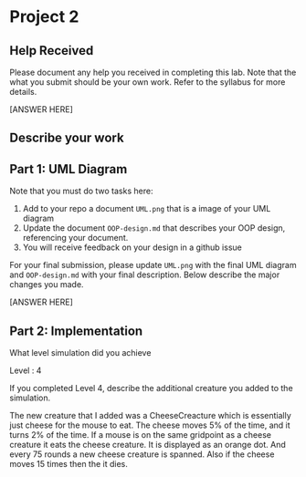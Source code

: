 # Project 2


## Help Received

Please document any help you received in completing this lab. Note that the what you submit should be your own work. Refer to the syllabus for more details. 

[ANSWER HERE]

## Describe your work


## Part 1: UML Diagram

Note that you must do two tasks here:

1. Add to your repo a document `UML.png` that is a image of your UML diagram
2. Update the document `OOP-design.md` that describes your OOP design, referencing your document.
3. You will receive feedback on your design in a github issue

For your final submission, please update `UML.png` with the final UML diagram and `OOP-design.md` with your final description. Below describe the major changes you made.

[ANSWER HERE]

## Part 2: Implementation

What level simulation did you achieve

Level : 4

If you completed Level 4, describe the additional creature you added to the simulation.

The new creature that I added was a CheeseCreacture which is essentially just cheese for the mouse to eat. The cheese moves 5% of the time, and it turns 2% of the time. If a mouse is on the same gridpoint as a cheese creature it eats the cheese creature. It is displayed as an orange dot. And every 75 rounds a new cheese creature is spanned. Also if the cheese moves 15 times then the it dies.
